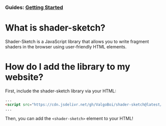 ### Guides: [Getting Started](guides/getting-started)

# What is shader-sketch?
Shader-Sketch is a JavaScript library that allows you to write fragment shaders in the browser using user-friendly HTML elements.

# How do I add the library to my website?
First, include the shader-sketch library via your HTML:

```html
...
<script src="https://cdn.jsdelivr.net/gh/ValgoBoi/shader-sketch@latest/dist/shader-sketch.js"></script>
...
```

Then, you can add the `<shader-sketch>` element to your HTML!